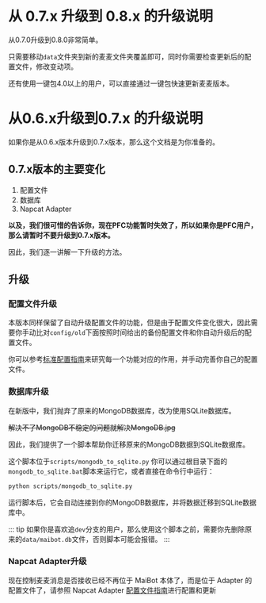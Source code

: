 # 从 0.7.x 升级到 0.8.x 的升级说明

从0.7.0升级到0.8.0非常简单。

只需要移动`data`文件夹到新的麦麦文件夹覆盖即可，同时你需要检查更新后的配置文件，修改变动项。

还有使用一键包4.0以上的用户，可以直接通过一键包快速更新麦麦版本。 

# 从0.6.x升级到0.7.x 的升级说明

如果你是从0.6.x版本升级到0.7.x版本，那么这个文档是为你准备的。

## 0.7.x版本的主要变化
1. 配置文件
2. 数据库
3. Napcat Adapter


**以及，我们很可惜的告诉你，现在PFC功能暂时失效了，所以如果你是PFC用户，那么请暂时不要升级到0.7.x版本。**

因此，我们逐一讲解一下升级的方法。

## 升级
### 配置文件升级
本版本同样保留了自动升级配置文件的功能，但是由于配置文件变化很大，因此需要你手动比对`config/old`下面按照时间给出的备份配置文件和你自动升级后的配置文件。

你可以参考[标准配置指南](/manual/configuration/configuration_standard)来研究每一个功能对应的作用，并手动完善你自己的配置文件。

### 数据库升级
在新版中，我们抛弃了原来的MongoDB数据库，改为使用SQLite数据库。

<del>解决不了MongoDB不稳定的问题就解决MongoDB.jpg</del>

因此，我们提供了一个脚本帮助你迁移原来的MongoDB数据到SQLite数据库。

这个脚本位于`scripts/mongodb_to_sqlite.py`
你可以通过根目录下面的`mongodb_to_sqlite.bat`脚本来运行它，或者直接在命令行中运行：

```bash
python scripts/mongodb_to_sqlite.py
```
运行脚本后，它会自动连接到你的MongoDB数据库，并将数据迁移到SQLite数据库中。

::: tip
如果你是喜欢追`dev`分支的用户，那么使用这个脚本之前，需要你先删除原来的`data/maibot.db`文件，否则脚本可能会报错。
:::

### Napcat Adapter升级
现在控制麦麦消息是否接收已经不再位于 MaiBot 本体了，而是位于 Adapter 的配置文件了，请参照 Napcat Adapter [配置文件指南](/manual/adapters/napcat)进行配置和更新